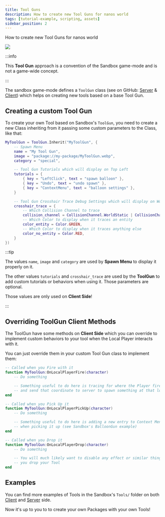 ```yaml
---
title: Tool Guns
description: How to create new Tool Guns for nanos world
tags: [tutorial-example, scripting, assets]
sidebar_position: 2
---
```


How to create new Tool Guns for nanos world


![](/img/docs/tutorials/tool-gun.webp)

:::info

This **Tool Gun** approach is a convention of the Sandbox game-mode and is not a game-wide concept.

:::

The sandbox game-mode defines a `ToolGun` class (see on GitHub: [Server](https://github.com/nanos-world/nanos-world-sandbox/blob/master/Server/Tools/BaseToolGun.lua) & [Client](https://github.com/nanos-world/nanos-world-sandbox/blob/master/Client/Tools/BaseToolGun.lua)) which helps on creating new tools based on a base Tool Gun.


## Creating a custom Tool Gun

To create your own Tool based on Sandbox's `ToolGun`, you need to create a new Class inheriting from it passing some custom parameters to the Class, like that:

```lua showLineNumbers
MyToolGun = ToolGun.Inherit("MyToolGun", {
	-- Spawn Menu
	name = "My Tool Gun",
	image = "package://my-package/MyToolGun.webp",
	category = "special",

	-- Tool Gun Tutorials which will display on Top Left
	tutorials = {
		{ key = "LeftClick", text = "spawn balloon" },
		{ key = "Undo", text = "undo spawn" },
		{ key = "ContextMenu", text = "balloon settings" },
	}

	-- Tool Gun Crosshair Trace Debug Settings which will display on World when aiming
	crosshair_trace = {
		-- Which Collision Channel to trace
		collision_channel = CollisionChannel.WorldStatic | CollisionChannel.WorldDynamic,
		-- Which Color to display when it traces an entity
		color_entity = Color.GREEN,
		-- Which Color to display when it traces anything else
		color_no_entity = Color.RED,
	}
})
```

:::tip

The values `name`, `image` and `category` are used by **Spawn Menu** to display it properly on it.

The other values `tutorials` and `crosshair_trace` are used by the **ToolGun** to add custom tutorials or behaviors when using it. Those parameters are optional.

Those values are only used on **Client Side**!

:::


## Overriding ToolGun Client Methods

The ToolGun have some methods on **Client Side** which you can override to implement custom behaviors to your tool when the Local Player interacts with it.

You can just override them in your custom Tool Gun class to implement them:

```lua title="Client/Index.lua" showLineNumbers
-- Called when you Fire with it
function MyToolGun:OnLocalPlayerFire(character)
	-- Do something

	-- Something useful to do here is tracing for where the Player fire
	-- and send that coordinate to server to spawn something at that location
end

-- Called when you Pick Up it
function MyToolGun:OnLocalPlayerPickUp(character)
	-- Do something

	-- Something useful to do here is adding a new entry to Context Menu
	-- when picking it up (see Sandbox's BalloonGun example)
end

-- Called when you Drop it
function MyToolGun:OnLocalPlayerDrop(character)
	-- Do something

	-- You will much likely want to disable any effect or similar thing when
	-- you drop your Tool
end
```


## Examples

You can find more examples of Tools in the Sandbox's `Tools/` folder on both [Client](https://github.com/nanos-world/nanos-world-sandbox/tree/master/Client/Tools) and [Server](https://github.com/nanos-world/nanos-world-sandbox/tree/master/Server/Tools) side.

Now it's up to you to to create your own Packages with your own Tools!
